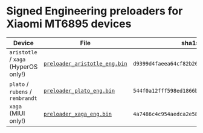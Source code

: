# Signed Engineering preloaders for Xiaomi MT6895 devices

| Device                               | File                          | sha1sum                                    |
| ------------------------------------ | ----------------------------- | ------------------------------------------ |
| `aristotle` / `xaga` (HyperOS only!) | [`preloader_aristotle_eng.bin`](https://raw.githubusercontent.com/xiaomi-mediatek-devs/mt6895_eng_preloaders/master/preloader_aristotle_eng.bin) | `d9399d4faeea64cf82b2675aa6b26bd8cbd75e36` |
| `plato` / `rubens` / `rembrandt`     | [`preloader_plato_eng.bin`](https://raw.githubusercontent.com/xiaomi-mediatek-devs/mt6895_eng_preloaders/master/preloader_plato_eng.bin)         | `544f0a12fff598ed1866b695398d3b193b3ffc58` |
| `xaga` (MIUI only!)                  | [`preloader_xaga_eng.bin`](https://raw.githubusercontent.com/xiaomi-mediatek-devs/mt6895_eng_preloaders/master/preloader_xaga_eng.bin)           | `4a7486c4c954aedca2e585ac92e5bd640bfa6bee` |
